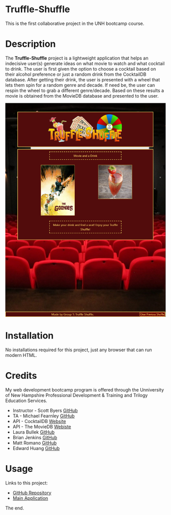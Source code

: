 # Truffle-Shuffle
This is the first collaborative project in the UNH bootcamp course. 

# Description
The **Truffle-Shuffle** project is a lightweight application that helps an indecisive user(s) generate ideas on what movie to watch and what cocktail to drink. The user is first given the option to choose a cocktail based on their alcohol preference or just a random drink from the CocktailDB database. After getting their drink, the user is presented with a wheel that lets them spin for a random genre and decade. If need be, the user can respin the wheel to grab a different genre/decade. Based on these results a movie is obtained from the MovieDB database and presented to the user.

![Project example image](./assets/images/TruffleShuffleExampleImage.png)

# Installation
No installations required for this project, just any browser that can run modern HTML.

# Credits 
My web development bootcamp program is offered through the Unniversity of New Hampshire Professional Development & Training and Trilogy Education Services.

- Instructor - Scott Byers [GitHub](https://github.com/switch120)
- TA - Michael Fearnley [GitHub](https://michaelfearnley.com/)
- API - CocktailDB [Website](https://www.thecocktaildb.com/)
- API - The MovieDB [Webiste](https://www.themoviedb.org/)
- Laura Bullek [GitHub](https://github.com/Laura-Bullek)
- Brian Jenkins [GitHub](https://github.com/bjenkins63)
- Matt Romano [GitHub](https://github.com/MRomano84)
- Edward Huang [GitHub](https://github.com/Ejhuang2015)

# Usage
Links to this project: 
* [GitHub Repository](https://github.com/Laura-Bullek/Truffle-Shuffle)
* [Main Application](https://laura-bullek.github.io/Truffle-Shuffle/)

The end. 
